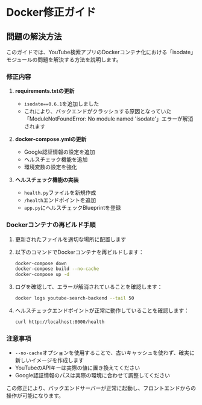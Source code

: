 # Docker修正ガイド

## 問題の解決方法

このガイドでは、YouTube検索アプリのDockerコンテナ化における「isodate」モジュールの問題を解決する方法を説明します。

### 修正内容

1. **requirements.txtの更新**
   - `isodate==0.6.1`を追加しました
   - これにより、バックエンドがクラッシュする原因となっていた「ModuleNotFoundError: No module named 'isodate'」エラーが解消されます

2. **docker-compose.ymlの更新**
   - Google認証情報の設定を追加
   - ヘルスチェック機能を追加
   - 環境変数の設定を強化

3. **ヘルスチェック機能の実装**
   - `health.py`ファイルを新規作成
   - `/health`エンドポイントを追加
   - `app.py`にヘルスチェックBlueprintを登録

### Dockerコンテナの再ビルド手順

1. 更新されたファイルを適切な場所に配置します

2. 以下のコマンドでDockerコンテナを再ビルドします：
   ```bash
   docker-compose down
   docker-compose build --no-cache
   docker-compose up -d
   ```

3. ログを確認して、エラーが解消されていることを確認します：
   ```bash
   docker logs youtube-search-backend --tail 50
   ```

4. ヘルスチェックエンドポイントが正常に動作していることを確認します：
   ```bash
   curl http://localhost:8000/health
   ```

### 注意事項

- `--no-cache`オプションを使用することで、古いキャッシュを使わず、確実に新しいイメージを作成します
- YouTubeのAPIキーは実際の値に置き換えてください
- Google認証情報のパスは実際の環境に合わせて調整してください

この修正により、バックエンドサーバーが正常に起動し、フロントエンドからの操作が可能になります。
